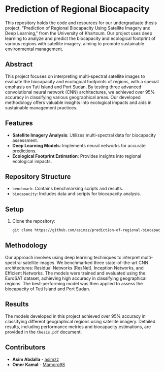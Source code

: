 # Prediction of Regional Biocapacity

This repository holds the code and resources for our undergraduate thesis project, "Prediction of Regional Biocapacity Using Satellite Imagery and Deep Learning," from the University of Khartoum. Our project uses deep learning to analyze and predict the biocapacity and ecological footprint of various regions with satellite imagery, aiming to promote sustainable environmental management.

## Abstract

This project focuses on interpreting multi-spectral satellite images to evaluate the biocapacity and ecological footprints of regions, with a special emphasis on Tuti Island and Port Sudan. By testing three advanced convolutional neural network (CNN) architectures, we achieved over 95% accuracy in classifying various geographical areas. Our developed methodology offers valuable insights into ecological impacts and aids in sustainable management practices.

## Features

- **Satellite Imagery Analysis**: Utilizes multi-spectral data for biocapacity assessment.
- **Deep Learning Models**: Implements neural networks for accurate predictions.
- **Ecological Footprint Estimation**: Provides insights into regional ecological impacts.

## Repository Structure

- `benchmark`: Contains benchmarking scripts and results.
- `biocapacity`: Includes data and scripts for biocapacity analysis.

## Setup

1. Clone the repository:
   ```bash
   git clone https://github.com/asimzz/prediction-of-regional-biocapacity.git
   ```

## Methodology

Our approach involves using deep learning techniques to interpret multi-spectral satellite images. We benchmarked three state-of-the-art CNN architectures: Residual Networks (ResNet), Inception Networks, and Efficient Networks. The models were trained and evaluated using the EuroSAT dataset, achieving high accuracy in classifying geographical regions. The best-performing model was then applied to assess the biocapacity of Tuti Island and Port Sudan.

## Results

The models developed in this project achieved over 95% accuracy in classifying different geographical regions using satellite imagery. Detailed results, including performance metrics and biocapacity estimations, are provided in the `thesis.pdf` document.

## Contributors

- **Asim Abdalla** - [asimzz](https://github.com/asimzz)
- **Omer Kamal** - [Mamoro98](https://github.com/Mamoro98)
